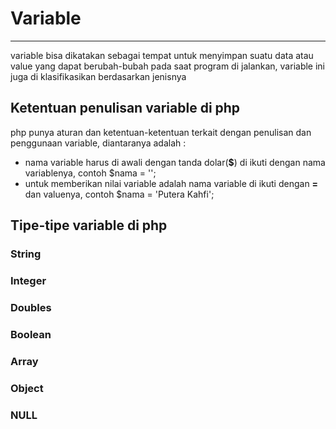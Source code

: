 # Variable

---

variable bisa dikatakan sebagai tempat untuk menyimpan suatu data atau value yang dapat berubah-bubah pada saat program di jalankan,  variable ini juga di klasifikasikan berdasarkan jenisnya

## Ketentuan penulisan variable di php

php punya aturan dan ketentuan-ketentuan terkait dengan penulisan dan penggunaan variable, diantaranya adalah :

* nama variable harus di awali dengan tanda dolar\(**$**\) di ikuti dengan nama variablenya, contoh $nama = ''; 
* untuk memberikan nilai variable adalah nama variable di ikuti dengan **=** dan valuenya, contoh $nama = 'Putera Kahfi';

## Tipe-tipe variable di php

### String

### Integer

### Doubles

### Boolean

### Array

### Object

### NULL

